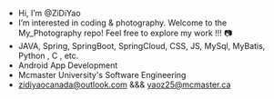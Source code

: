 - Hi, I’m @ZiDiYao
- I’m interested in coding & photography. Welcome to the My_Photography repo! Feel free to explore my work !!! 📷
- JAVA, Spring, SpringBoot, SpringCloud, CSS, JS, MySql, MyBatis, Python , C , etc.
- Android App Development 
- Mcmaster University's Software Engineering 
- zidiyaocanada@outlook.com &&& yaoz25@mcmaster.ca

